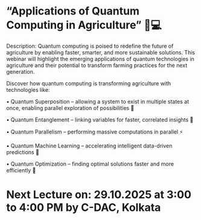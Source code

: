 # “Applications of Quantum Computing in Agriculture” 🌱💻

Description: Quantum computing is poised to redefine the future of agriculture by enabling faster, smarter, and more sustainable solutions. This webinar will highlight the emerging applications of quantum technologies in agriculture and their potential to transform farming practices for the next generation.

Discover how quantum computing is transforming agriculture with technologies like:

•	Quantum Superposition – allowing a system to exist in multiple states at once, enabling parallel exploration of possibilities 🌟

•	Quantum Entanglement – linking variables for faster, correlated insights 🔗

•	Quantum Parallelism – performing massive computations in parallel ⚡

•	Quantum Machine Learning – accelerating intelligent data-driven predictions 🤖

•	Quantum Optimization – finding optimal solutions faster and more efficiently 🎯


# Next Lecture on: 29.10.2025 at 3:00 to 4:00 PM by C-DAC, Kolkata

